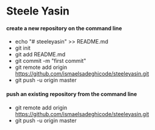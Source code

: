 # Steele Yasin

#### create  a new repository on the command line

 * echo "# steeleyasin" >> README.md
 * git init
 * git add README.md
 * git commit -m "first commit"
 * git remote add origin https://github.com/ismaelsadeghicode/steeleyasin.git
 * git push -u origin master

#### push an existing repository from the command line

 * git remote add origin https://github.com/ismaelsadeghicode/steeleyasin.git
 * git push -u origin master